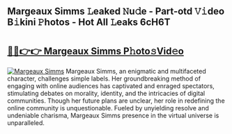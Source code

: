 ## Margeaux Simms 𝙻eaked 𝙽u𝚍e - Part-otd 𝚅𝚒deo B𝚒kini 𝙿hotos - Hot All 𝙻eaks 6cH6T

# <h2><a href="http://ld7jonz.urlbe.top/?page=Margeaux+Simms">🔗🔗👉👉 Margeaux Simms P𝚑oto𝚜Vid𝚎o</a></h2>

[![Margeaux Simms](https://i.imgur.com/eBuTRDB.gif)](http://ld7jonz.urlbe.top/?page=Margeaux+Simms)
Margeaux Simms, an enigmatic and multifaceted character, challenges simple labels. Her groundbreaking method of engaging with online audiences has captivated and enraged spectators, stimulating debates on morality, identity, and the intricacies of digital communities. Though her future plans are unclear, her role in redefining the online community is unquestionable. Fueled by unyielding resolve and undeniable charisma, Margeaux Simms presence in the virtual universe is unparalleled.
